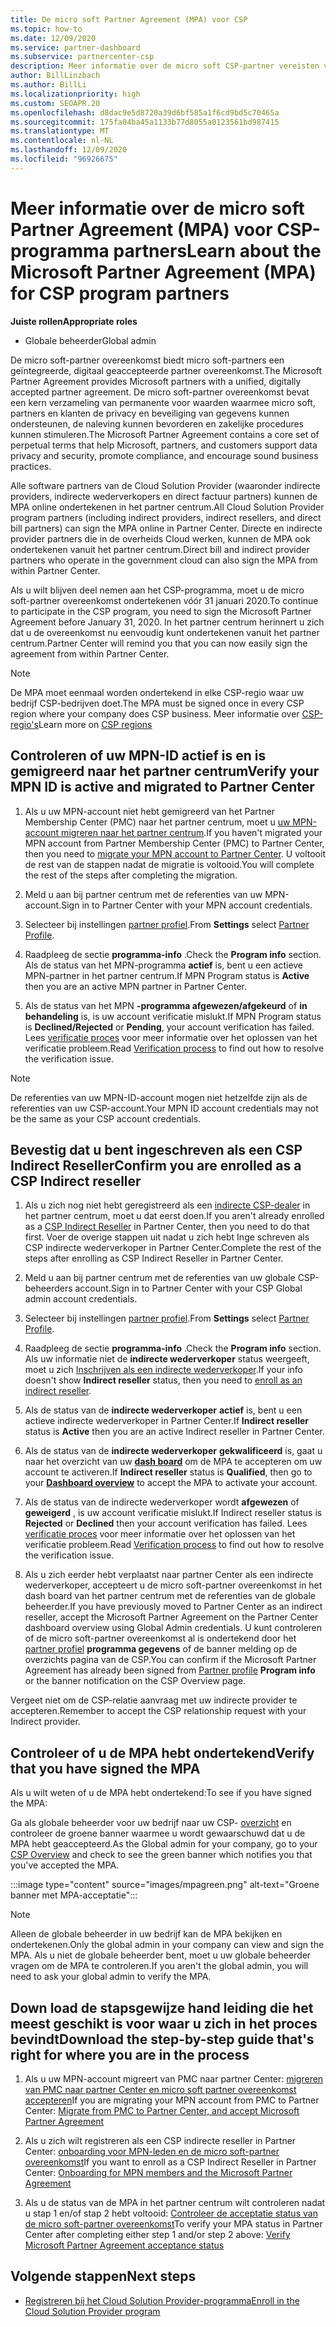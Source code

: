 ```yaml
---
title: De micro soft Partner Agreement (MPA) voor CSP
ms.topic: how-to
ms.date: 12/09/2020
ms.service: partner-dashboard
ms.subservice: partnercenter-csp
description: Meer informatie over de micro soft CSP-partner vereisten voor het ondertekenen en verifiëren van deze geïntegreerde, digitaal geaccepteerde micro soft Partner Agreement (MPA).
author: BillLinzbach
ms.author: BillLi
ms.localizationpriority: high
ms.custom: SEOAPR.20
ms.openlocfilehash: d8dac9e5d8720a39d6bf585a1f6cd9bd5c70465a
ms.sourcegitcommit: 175fa04ba45a1133b77d8055a0123561bd987415
ms.translationtype: MT
ms.contentlocale: nl-NL
ms.lasthandoff: 12/09/2020
ms.locfileid: "96926675"
---
```

# <a name="learn-about-the-microsoft-partner-agreement-mpa-for-csp-program-partners"></a><span data-ttu-id="e3673-103">Meer informatie over de micro soft Partner Agreement (MPA) voor CSP-programma partners</span><span class="sxs-lookup"><span data-stu-id="e3673-103">Learn about the Microsoft Partner Agreement (MPA) for CSP program partners</span></span>

<span data-ttu-id="e3673-104">**Juiste rollen**</span><span class="sxs-lookup"><span data-stu-id="e3673-104">**Appropriate roles**</span></span>

- <span data-ttu-id="e3673-105">Globale beheerder</span><span class="sxs-lookup"><span data-stu-id="e3673-105">Global admin</span></span>

<span data-ttu-id="e3673-106">De micro soft-partner overeenkomst biedt micro soft-partners een geïntegreerde, digitaal geaccepteerde partner overeenkomst.</span><span class="sxs-lookup"><span data-stu-id="e3673-106">The Microsoft Partner Agreement provides Microsoft partners with a unified, digitally accepted partner agreement.</span></span> <span data-ttu-id="e3673-107">De micro soft-partner overeenkomst bevat een kern verzameling van permanente voor waarden waarmee micro soft, partners en klanten de privacy en beveiliging van gegevens kunnen ondersteunen, de naleving kunnen bevorderen en zakelijke procedures kunnen stimuleren.</span><span class="sxs-lookup"><span data-stu-id="e3673-107">The Microsoft Partner Agreement contains a core set of perpetual terms that help Microsoft, partners, and customers support data privacy and security, promote compliance, and encourage sound business practices.</span></span>

<span data-ttu-id="e3673-108">Alle software partners van de Cloud Solution Provider (waaronder indirecte providers, indirecte wederverkopers en direct factuur partners) kunnen de MPA online ondertekenen in het partner centrum.</span><span class="sxs-lookup"><span data-stu-id="e3673-108">All Cloud Solution Provider program partners (including indirect providers, indirect resellers, and direct bill partners) can sign the MPA online in Partner Center.</span></span> <span data-ttu-id="e3673-109">Directe en indirecte provider partners die in de overheids Cloud werken, kunnen de MPA ook ondertekenen vanuit het partner centrum.</span><span class="sxs-lookup"><span data-stu-id="e3673-109">Direct bill and indirect provider partners who operate in the government cloud can also sign the MPA from within Partner Center.</span></span>

<span data-ttu-id="e3673-110">Als u wilt blijven deel nemen aan het CSP-programma, moet u de micro soft-partner overeenkomst ondertekenen vóór 31 januari 2020.</span><span class="sxs-lookup"><span data-stu-id="e3673-110">To continue to participate in the CSP program, you need to sign the Microsoft Partner Agreement before January 31, 2020.</span></span> <span data-ttu-id="e3673-111">In het partner centrum herinnert u zich dat u de overeenkomst nu eenvoudig kunt ondertekenen vanuit het partner centrum.</span><span class="sxs-lookup"><span data-stu-id="e3673-111">Partner Center will remind you that you can now easily sign the agreement from within Partner Center.</span></span>

>[!NOTE]
><span data-ttu-id="e3673-112">De MPA moet eenmaal worden ondertekend in elke CSP-regio waar uw bedrijf CSP-bedrijven doet.</span><span class="sxs-lookup"><span data-stu-id="e3673-112">The MPA must be signed once in every CSP region where your company does CSP business.</span></span> <span data-ttu-id="e3673-113">Meer informatie over [CSP-regio's](regional-authorization-overview.md)</span><span class="sxs-lookup"><span data-stu-id="e3673-113">Learn more on [CSP regions](regional-authorization-overview.md)</span></span> 

## <a name="verify-your-mpn-id-is-active-and-migrated-to-partner-center"></a><span data-ttu-id="e3673-114">Controleren of uw MPN-ID actief is en is gemigreerd naar het partner centrum</span><span class="sxs-lookup"><span data-stu-id="e3673-114">Verify your MPN ID is active and migrated to Partner Center</span></span>

1. <span data-ttu-id="e3673-115">Als u uw MPN-account niet hebt gemigreerd van het Partner Membership Center (PMC) naar het partner centrum, moet u [uw MPN-account migreren naar het partner centrum](move-pmc-pc-map.md).</span><span class="sxs-lookup"><span data-stu-id="e3673-115">If you haven't migrated your MPN account from Partner Membership Center (PMC) to Partner Center, then you need to [migrate your MPN account to Partner Center](move-pmc-pc-map.md).</span></span> <span data-ttu-id="e3673-116">U voltooit de rest van de stappen nadat de migratie is voltooid.</span><span class="sxs-lookup"><span data-stu-id="e3673-116">You will complete the rest of the steps after completing the migration.</span></span> 

1. <span data-ttu-id="e3673-117">Meld u aan bij partner centrum met de referenties van uw MPN-account.</span><span class="sxs-lookup"><span data-stu-id="e3673-117">Sign in to Partner Center with your MPN account credentials.</span></span>
 
1. <span data-ttu-id="e3673-118">Selecteer  bij instellingen [partner profiel](https://partner.microsoft.com/pcv/accountsettings/connectedpartnerprofile).</span><span class="sxs-lookup"><span data-stu-id="e3673-118">From **Settings** select [Partner Profile](https://partner.microsoft.com/pcv/accountsettings/connectedpartnerprofile).</span></span>

1. <span data-ttu-id="e3673-119">Raadpleeg de sectie **programma-info** .</span><span class="sxs-lookup"><span data-stu-id="e3673-119">Check the **Program info** section.</span></span> <span data-ttu-id="e3673-120">Als de status van het MPN-programma **actief** is, bent u een actieve MPN-partner in het partner centrum.</span><span class="sxs-lookup"><span data-stu-id="e3673-120">If MPN Program status is **Active** then you are an active MPN partner in Partner Center.</span></span>
 
1. <span data-ttu-id="e3673-121">Als de status van het MPN **-programma afgewezen/afgekeurd** of **in behandeling** is, is uw account verificatie mislukt.</span><span class="sxs-lookup"><span data-stu-id="e3673-121">If MPN Program status is **Declined/Rejected** or **Pending**, your account verification has failed.</span></span> <span data-ttu-id="e3673-122">Lees [verificatie proces](verification-responses.md) voor meer informatie over het oplossen van het verificatie probleem.</span><span class="sxs-lookup"><span data-stu-id="e3673-122">Read [Verification process](verification-responses.md) to find out how to resolve the verification issue.</span></span>



>[!NOTE]
><span data-ttu-id="e3673-123">De referenties van uw MPN-ID-account mogen niet hetzelfde zijn als de referenties van uw CSP-account.</span><span class="sxs-lookup"><span data-stu-id="e3673-123">Your MPN ID account credentials may not be the same as your CSP account credentials.</span></span>

## <a name="confirm-you-are-enrolled-as-a-csp-indirect-reseller"></a><span data-ttu-id="e3673-124">Bevestig dat u bent ingeschreven als een CSP Indirect Reseller</span><span class="sxs-lookup"><span data-stu-id="e3673-124">Confirm you are enrolled as a CSP Indirect reseller</span></span>

1. <span data-ttu-id="e3673-125">Als u zich nog niet hebt geregistreerd als een [indirecte CSP-dealer](enrolling-in-the-csp-program.md)  in het partner centrum, moet u dat eerst doen.</span><span class="sxs-lookup"><span data-stu-id="e3673-125">If you aren't already enrolled as a [CSP Indirect Reseller](enrolling-in-the-csp-program.md)  in Partner Center, then you need to do that first.</span></span> <span data-ttu-id="e3673-126">Voer de overige stappen uit nadat u zich hebt Inge schreven als CSP indirecte wederverkoper in Partner Center.</span><span class="sxs-lookup"><span data-stu-id="e3673-126">Complete the rest of the steps after enrolling as CSP Indirect Reseller in Partner Center.</span></span>

1. <span data-ttu-id="e3673-127">Meld u aan bij partner centrum met de referenties van uw globale CSP-beheerders account.</span><span class="sxs-lookup"><span data-stu-id="e3673-127">Sign in to Partner Center with your CSP Global admin account credentials.</span></span>

1. <span data-ttu-id="e3673-128">Selecteer  bij instellingen [partner profiel](https://partner.microsoft.com/pcv/accountsettings/partnerprofile).</span><span class="sxs-lookup"><span data-stu-id="e3673-128">From **Settings** select [Partner Profile](https://partner.microsoft.com/pcv/accountsettings/partnerprofile).</span></span>

1. <span data-ttu-id="e3673-129">Raadpleeg de sectie **programma-info** .</span><span class="sxs-lookup"><span data-stu-id="e3673-129">Check the **Program info** section.</span></span> <span data-ttu-id="e3673-130">Als uw informatie niet de **indirecte wederverkoper** status weergeeft, moet u zich [Inschrijven als een indirecte wederverkoper](https://partner.microsoft.com/cloud-solution-provider/whats-required).</span><span class="sxs-lookup"><span data-stu-id="e3673-130">If your info doesn't show **Indirect reseller** status, then you need to [enroll as an indirect reseller](https://partner.microsoft.com/cloud-solution-provider/whats-required).</span></span>

1. <span data-ttu-id="e3673-131">Als de status van de  **indirecte wederverkoper** **actief** is, bent u een actieve indirecte wederverkoper in Partner Center.</span><span class="sxs-lookup"><span data-stu-id="e3673-131">If  **Indirect reseller** status is **Active** then you are an active Indirect reseller in Partner Center.</span></span>
 
4. <span data-ttu-id="e3673-132">Als de status van de  **indirecte wederverkoper** **gekwalificeerd** is, gaat u naar het overzicht van uw [**dash board**](https://partner.microsoft.com/pcv/dashboard/overview) om de MPA te accepteren om uw account te activeren.</span><span class="sxs-lookup"><span data-stu-id="e3673-132">If  **Indirect reseller** status is **Qualified**, then go to your [**Dashboard overview**](https://partner.microsoft.com/pcv/dashboard/overview) to accept the MPA to activate your account.</span></span>
 
1. <span data-ttu-id="e3673-133">Als de status van de indirecte wederverkoper wordt **afgewezen** of **geweigerd** , is uw account verificatie mislukt.</span><span class="sxs-lookup"><span data-stu-id="e3673-133">If Indirect reseller status is **Rejected** or **Declined** then your account verification has failed.</span></span> <span data-ttu-id="e3673-134">Lees [verificatie proces](verification-responses.md) voor meer informatie over het oplossen van het verificatie probleem.</span><span class="sxs-lookup"><span data-stu-id="e3673-134">Read [Verification process](verification-responses.md) to find out how to resolve the verification issue.</span></span>

1. <span data-ttu-id="e3673-135">Als u zich eerder hebt verplaatst naar partner Center als een indirecte wederverkoper, accepteert u de micro soft-partner overeenkomst in het dash board van het partner centrum met de referenties van de globale beheerder.</span><span class="sxs-lookup"><span data-stu-id="e3673-135">If you have previously moved to Partner Center as an indirect reseller, accept the Microsoft Partner Agreement on the Partner Center dashboard overview using Global Admin credentials.</span></span> <span data-ttu-id="e3673-136">U kunt controleren of de micro soft-partner overeenkomst al is ondertekend door het [partner profiel](https://partner.microsoft.com/pcv/accountsettings/partnerprofile) **programma gegevens** of de banner melding op de overzichts pagina van de CSP.</span><span class="sxs-lookup"><span data-stu-id="e3673-136">You can confirm if the Microsoft Partner Agreement has already been signed from [Partner profile](https://partner.microsoft.com/pcv/accountsettings/partnerprofile) **Program info** or the banner notification on the CSP Overview page.</span></span>

<span data-ttu-id="e3673-137">Vergeet niet om de CSP-relatie aanvraag met uw indirecte provider te accepteren.</span><span class="sxs-lookup"><span data-stu-id="e3673-137">Remember to accept the CSP relationship request with your Indirect provider.</span></span>

## <a name="verify-that-you-have-signed-the-mpa"></a><span data-ttu-id="e3673-138">Controleer of u de MPA hebt ondertekend</span><span class="sxs-lookup"><span data-stu-id="e3673-138">Verify that you have signed the MPA</span></span>

<span data-ttu-id="e3673-139">Als u wilt weten of u de MPA hebt ondertekend:</span><span class="sxs-lookup"><span data-stu-id="e3673-139">To see if you have signed the MPA:</span></span>

 <span data-ttu-id="e3673-140">Ga als globale beheerder voor uw bedrijf naar uw CSP- [overzicht](https://partner.microsoft.com/pcv/dashboard/overview) en controleer de groene banner waarmee u wordt gewaarschuwd dat u de MPA hebt geaccepteerd.</span><span class="sxs-lookup"><span data-stu-id="e3673-140">As the Global admin for your company, go to your [CSP Overview](https://partner.microsoft.com/pcv/dashboard/overview) and check to see the green banner which notifies you that you've accepted the MPA.</span></span>

 
:::image type="content" source="images/mpagreen.png" alt-text="Groene banner met MPA-acceptatie":::

>[!NOTE]
><span data-ttu-id="e3673-142">Alleen de globale beheerder in uw bedrijf kan de MPA bekijken en ondertekenen.</span><span class="sxs-lookup"><span data-stu-id="e3673-142">Only the global admin in your company can view and sign the MPA.</span></span> <span data-ttu-id="e3673-143">Als u niet de globale beheerder bent, moet u uw globale beheerder vragen om de MPA te controleren.</span><span class="sxs-lookup"><span data-stu-id="e3673-143">If you aren't the global admin, you will need to ask your global admin to verify the MPA.</span></span>


## <a name="download-the-step-by-step-guide-thats-right-for-where-you-are-in-the-process"></a><span data-ttu-id="e3673-144">Down load de stapsgewijze hand leiding die het meest geschikt is voor waar u zich in het proces bevindt</span><span class="sxs-lookup"><span data-stu-id="e3673-144">Download the step-by-step guide that's right for where you are in the process</span></span>

1. <span data-ttu-id="e3673-145">Als u uw MPN-account migreert van PMC naar partner Center: [migreren van PMC naar partner Center en micro soft partner overeenkomst accepteren](https://assetsprod.microsoft.com/mpn/migrate-pmc-pc-mpa-guide.pptx)</span><span class="sxs-lookup"><span data-stu-id="e3673-145">If you are migrating your MPN account from PMC to Partner Center: [Migrate from PMC to Partner Center, and accept Microsoft Partner Agreement](https://assetsprod.microsoft.com/mpn/migrate-pmc-pc-mpa-guide.pptx)</span></span>

2. <span data-ttu-id="e3673-146">Als u zich wilt registreren als een CSP indirecte reseller in Partner Center: [onboarding voor MPN-leden en de micro soft-partner overeenkomst](https://assetsprod.microsoft.com/mpn/onboard-pc-csp-mpn-mpa-guide.pptx)</span><span class="sxs-lookup"><span data-stu-id="e3673-146">If you want to enroll as a CSP Indirect Reseller in Partner Center: [Onboarding for MPN members and the Microsoft Partner Agreement](https://assetsprod.microsoft.com/mpn/onboard-pc-csp-mpn-mpa-guide.pptx)</span></span>

3. <span data-ttu-id="e3673-147">Als u de status van de MPA in het partner centrum wilt controleren nadat u stap 1 en/of stap 2 hebt voltooid: [Controleer de acceptatie status van de micro soft-partner overeenkomst](https://assetsprod.microsoft.com/mpn/verify-mpa-acceptance-status.pptx)</span><span class="sxs-lookup"><span data-stu-id="e3673-147">To verify your MPA status in Partner Center after completing either step 1 and/or step 2 above: [Verify Microsoft Partner Agreement acceptance status](https://assetsprod.microsoft.com/mpn/verify-mpa-acceptance-status.pptx)</span></span>
 
## <a name="next-steps"></a><span data-ttu-id="e3673-148">Volgende stappen</span><span class="sxs-lookup"><span data-stu-id="e3673-148">Next steps</span></span>

- [<span data-ttu-id="e3673-149">Registreren bij het Cloud Solution Provider-programma</span><span class="sxs-lookup"><span data-stu-id="e3673-149">Enroll in the Cloud Solution Provider program</span></span>](enrolling-in-the-csp-program.md)
